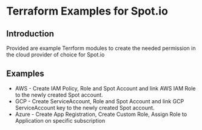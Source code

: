 # Terraform Examples for Spot.io

## Introduction
Provided are example Terrform modules to create the needed permission in the cloud provider of choice for Spot.io

## Examples
* AWS - Create IAM Policy, Role and Spot Account and link AWS IAM Role to the newly created Spot account. 
* GCP - Create ServiceAccount, Role and Spot Account and link GCP ServiceAccount key to the newly created Spot account.
* Azure - Create App Registration, Create Custom Role, Assign Role to Application on specific subscription

